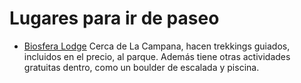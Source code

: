 # Lugares para ir de paseo

- [Biosfera Lodge](https://biosferalodge.cl/)
  Cerca de La Campana, hacen trekkings guiados, incluidos en el precio, al
  parque. Además tiene otras actividades gratuitas dentro, como un boulder de
  escalada y piscina.
